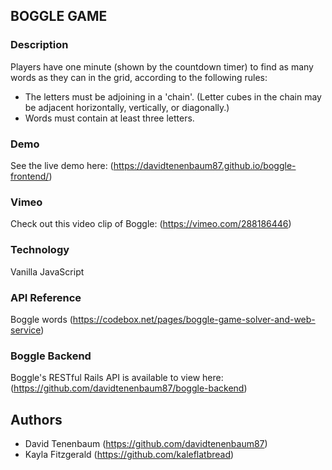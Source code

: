 ## BOGGLE GAME

### Description

Players have one minute (shown by the countdown timer) to find as many words as they can in the grid, according to the following rules:
- The letters must be adjoining in a 'chain'. (Letter cubes in the chain may be adjacent horizontally, vertically, or diagonally.)
- Words must contain at least three letters.

### Demo
See the live demo here: (https://davidtenenbaum87.github.io/boggle-frontend/)

### Vimeo
Check out this video clip of Boggle: (https://vimeo.com/288186446)

### Technology
Vanilla JavaScript

### API Reference
Boggle words (https://codebox.net/pages/boggle-game-solver-and-web-service)

### Boggle Backend
Boggle's RESTful Rails API is available to view here: (https://github.com/davidtenenbaum87/boggle-backend)

## Authors
- David Tenenbaum (https://github.com/davidtenenbaum87)
- Kayla Fitzgerald (https://github.com/kaleflatbread)
